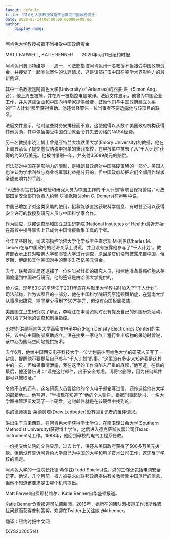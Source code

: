 ```yaml
---
layout: default
title: '阿肯色大学教授被指不当接受中国政府资金'
date: 2020-05-14T00:00:00.000000+08:00
author:
    display_name: 
---
```


阿肯色大学教授被指不当接受中国政府资金

MATT FARWELL, KATIE BENNER　　2020年5月11日纽约时报

阿肯色州费耶特维尔——周一，司法部指控阿肯色州一名教授不当接受中国政府资金，并接受了一起类似案件的认罪请求，这是该部打击中国在美学术界影响力的最新例证。

其中一名教授是阿肯色大学(University of Arkansas)的西蒙·洪（Simon Ang，音），他上周五被捕，并在周一被指控电信欺诈。法庭文件显示，他曾为中国企业工作，并从这些企业和中国向科学家提供经费、鼓励他们与中国政府建立关系的“千人计划”那里获得资助。他还曾经警告一位当事者不要透露他与该项目的联系。

法庭文件显示，他对这些财务安排秘而不宣，这使他得以从数个美国政府机构获得其他资助，其中包括接受中国资助就会令其失去资格的NASA经费。

另一名教授李晓江博士曾是亚特兰大埃默里大学(Emory University)的教授，他在上周五承认了提交虚假纳税申报单的重罪指控，在申报单中抹去了从“千人计划”获得的约50万美元。他被判缓刑一年，并支付35089美元的赔偿。

司法部对中国在美影响力的限制，是特朗普政府对中国强硬策略的一部分。美国人也许认为学术利益与商业或军事利益是分开的，但中国政府却把它们全部用作谋求全球影响力的手段。

“司法部对旨在招募教授和研究人员为中国工作的‘千人计划’等项目保持警惕，”司法部国家安全部门负责人约翰·C·德默斯(John C. Demers)在声明中说。

中国已增加了对这类资助的使用，招募能够直接获取科学信息、有时甚至可以获得安全许可的教授及研究人员与中国科学家合作。

作为回应，联邦调查局和国立卫生研究院(National Institutes of Health)最近开始在高校中搜寻事实上已成为中国情报收集工具的学者。

今年早些时候，司法部指控哈佛大学化学系主任查尔斯·M·利伯(Charles M. Lieber)在与中国政府的经济关系上说谎，并且没有披露他参与了“千人计划”。教育部表示正在对哈佛大学和耶鲁大学进行调查，原因是它们没有披露来自中国、俄罗斯、伊朗和其他美国对手的至少3.75亿美元资金。

去年，联邦调查局还逮捕了一位名叫郑灶松的研究人员，指控他准备将癌细胞从美国偷运到中国进行研究，他的签证是由哈佛大学提供的。

检方说，现年63岁的李晓江于2011年底在埃默里大学教书时加入了“千人计划”。司法部称，作为该项目的一部分，他在中国科学院研究亨廷顿舞蹈症，在暨南大学从事类似研究，期间至少得到了50万美元，但没有向国税局报告。

美国国立卫生研究院了解到，李晓江在申请资助时没有提及自己的外国研究活动，这引发了对他的调查和刑事指控。

63岁的洪是阿肯色大学高密度电子中心(High Density Electronics Center)的主任，该中心由国防部资助成立。洪在接受一家电气工程行业出版物的采访时曾说，该中心为国际空间站提供技术。

去年6月，他给中国西安电子科技大学一位计划前往阿肯色大学的研究人员写了一封信，提醒他不要提及自己参与“千人计划”的事。“这里没有多少人知道我是这其中的一员，但如果事情泄露，我在这里的工作将陷入严重的麻烦，”他写道。在信的最后，他还警告说：“读完这封邮件，出于安全考虑，请将它删除，因为任何邮件都可以被取证。”

令他不安的还有，这名研究人员曾给他的个人电子邮箱写过信，还抄送给他在大学的邮箱地址。他写道，“学校现在知道了”他的个人账户。根据刑事起诉书，一名大学图书管理员发现了一个硬盘，这封邮件就是在该硬盘中找到的。

洪的律师德鲁·莱德贝塔(Drew Ledbetter)没有回复记者的置评请求。

洪出生于马来西亚，在阿肯色大学获得学士学位，在南卫理公会大学(Southern Methodist University)获得博士学位，之后进入德克萨斯仪器公司(Texas Instruments)工作。1988年，他回到母校的电气工程系任教。

一份提交给法院的文件显示，过去七年，洪还从美国政府获得了500多万美元拨款。但他没有告诉阿肯色大学自己为中国的大学和电子技术公司工作，这违反了学校的规定。

阿肯色大学的一位院长托德·希尔兹(Todd Shields)说，洪的工作还包括电网安全研究。他说，几个月前，校方被要求向联邦政府提供有关教师赴中国旅行的信息，但他不知道该要求是由哪个机构提出。

Matt Farwell自费耶特维尔、Katie Benner自华盛顿报道。

Katie Benner负责报道司法部新闻。2018年，她所在的团队因报道工作场所性骚扰问题而获得普利策奖。欢迎在Twitter上关注她 @ktbenner。

翻译：纽约时报中文网

(XYS20200514)

